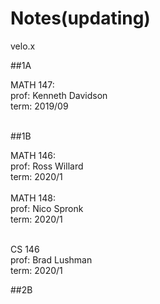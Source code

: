 # Notes(updating)

velo.x


##1A

MATH 147: <br/>
prof: Kenneth Davidson<br/>
term: 2019/09<br/>
<br/>

##1B

MATH 146:<br/>
prof: Ross Willard<br/>
term: 2020/1<br/>
<br/>
MATH 148:<br/>
prof: Nico Spronk<br/>
term: 2020/1<br/>
<br/>

CS 146<br/>
prof: Brad Lushman<br/>
term: 2020/1<br/>

##2B
